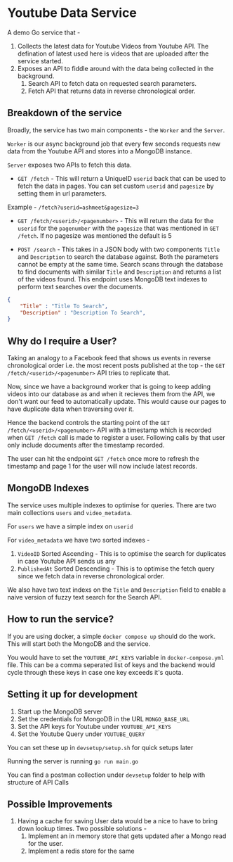 # Youtube Data Service

A demo Go service that -
1. Collects the latest data for Youtube Videos from Youtube API. The defination of latest used here is videos that are uploaded after the service started.
2. Exposes an API to fiddle around with the data being collected in the background.
   1. Search API to fetch data on requested search parameters.
   2. Fetch API that returns data in reverse chronological order.


## Breakdown of the service

Broadly, the service has two main components - the `Worker` and the `Server`.

`Worker` is our async background job that every few seconds requests new data from the Youtube API and stores into a MongoDB instance.

`Server` exposes two APIs to fetch this data. 

- `GET /fetch` - This will return a UniqueID `userid` back that can be used to fetch the data in pages. You can set custom `userid` and `pagesize` by setting them in url parameters.

Example - `/fetch?userid=ashmeet&pagesize=3`

- `GET /fetch/<userid>/<pagenumber>` - This will return the data for the `userid` for the `pagenumber` with the `pagesize` that was mentioned in `GET /fetch`. If no pagesize was mentioned the default is 5

- `POST /search` - This takes in a JSON body with two components `Title` and `Description` to search the database against. Both the parameters cannot be empty at the same time. Search scans through the database to find documents with similar `Title` and `Description` and returns a list of the videos found. This endpoint uses MongoDB text indexes to perform text searches over the documents.

```json
{
    "Title" : "Title To Search",
    "Description" : "Description To Search",
}
```

## Why do I require a User?

Taking an analogy to a Facebook feed that shows us events in reverse chronological order i.e. the most
recent posts published at the top - the `GET /fetch/<userid>/<pagenumber>` API tries to replicate that.

Now, since we have a background worker that is going to keep adding videos into our database as and when it recieves them from the API, we don't want our feed to automatically update. This would cause our pages to have duplicate data when traversing over it.

Hence the backend controls the starting point of the `GET /fetch/<userid>/<pagenumber>` API with a timestamp which is recorded when `GET /fetch` call is made to register a user. Following calls by that user only include documents after the timestamp recorded.

The user can hit the endpoint `GET /fetch` once more to refresh the timestamp and page 1 for the user will now include latest records.

## MongoDB Indexes

The service uses multiple indexes to optimise for queries. There are two main collections `users` and `video_metadata`.

For `users` we have a simple index on `userid`

For `video_metadata` we have two sorted indexes - 
  1. `VideoID` Sorted Ascending - This is to optimise the search for duplicates in case Youtube API sends us any
  2. `PublishedAt` Sorted Descending - This is to optimise the fetch query since we fetch data in reverse chronological order.

We also have two text indexs on the `Title` and `Description` field to enable a naive version of fuzzy text search for the Search API.

## How to run the service?

If you are using docker, a simple `docker compose up` should do the work. This will start both the MongoDB and the service.

You would have to set the `YOUTUBE_API_KEYS` variable in `docker-compose.yml` file. This can be a comma seperated list of keys and the backend would cycle through these keys in case one key exceeds it's quota.

## Setting it up for development

1. Start up the MongoDB server
2. Set the credentials for MongoDB in the URL `MONGO_BASE_URL`
3. Set the API keys for Youtube under `YOUTUBE_API_KEYS`
4. Set the Youtube Query under `YOUTUBE_QUERY`

You can set these up in `devsetup/setup.sh` for quick setups later

Running the server is running `go run main.go`

You can find a postman collection under `devsetup` folder to help with structure of API Calls

## Possible Improvements

1. Having a cache for saving User data would be a nice to have to bring down lookup times. Two possible solutions -
   1. Implement an in memory store that gets updated after a Mongo read for the user.
   2. Implement a redis store for the same
